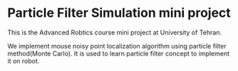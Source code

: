 # Particle Filter Simulation mini project

This is the Advanced Robtics course mini project at University of Tehran.

We implement mouse noisy point localization algorithm using particle filter method(Monte Carlo). It is used to learn particle filter concept to implement it on robot.
